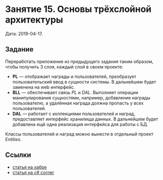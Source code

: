 ﻿# Занятие 15. Основы трёхслойной архитектуры

Дата: 2019-04-17.

## Задание

Переработать приложение из предыдущего задания таким образом, чтобы получить 3 слоя, каждый слой в своем проекте:

* **PL** — отображает награды и пользователей, преобразует пользовательский ввод в сущности системы. В дальнейшем будет заменена на web интерфейс.
* **BLL** — обеспечивает связь *PL* и *DAL*. Выполняет операции манипулирования сущностями, например, добавление награды пользователю, а удалённая награда должна пропасть у всех пользователей.
* **DAL** — работает с коллекциями пользователей и наград, предоставляет интерфейс хранилища данных. В дальнейшем будет добавлена ещё одна реализация интерфейса для работы с БД.

Классы пользователей и наград можно вынести в отдельный проект *Entities*.

## Ссылки

* [статья на хабре](https://habr.com/ru/post/154027/)
* [статья на c# corner](https://www.c-sharpcorner.com/UploadFile/4d9083/create-and-implement-3-tier-architecture-in-Asp-Net/)
